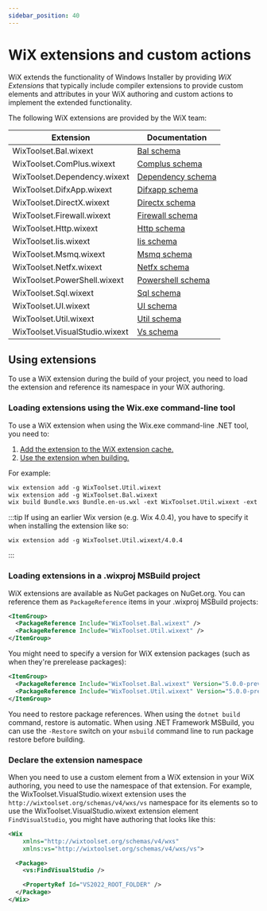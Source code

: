 ```yaml
---
sidebar_position: 40
---
```


# WiX extensions and custom actions

WiX extends the functionality of Windows Installer by providing _WiX Extensions_ that typically include compiler extensions to provide custom elements and attributes in your WiX authoring and custom actions to implement the extended functionality.

The following WiX extensions are provided by the WiX team:

| Extension | Documentation |
| --------- | ------------- |
| WixToolset.Bal.wixext | [Bal schema](../../schema/bal/index.md) |
| WixToolset.ComPlus.wixext | [Complus schema](../../schema/complus/index.md) |
| WixToolset.Dependency.wixext | [Dependency schema](../../schema/dependency/index.md) |
| WixToolset.DifxApp.wixext | [Difxapp schema](../../schema/difxapp/index.md) |
| WixToolset.DirectX.wixext | [Directx schema](../../schema/directx/index.md) |
| WixToolset.Firewall.wixext | [Firewall schema](../../schema/firewall/index.md) |
| WixToolset.Http.wixext | [Http schema](../../schema/http/index.md) |
| WixToolset.Iis.wixext | [Iis schema](../../schema/iis/index.md) |
| WixToolset.Msmq.wixext | [Msmq schema](../../schema/msmq/index.md) |
| WixToolset.Netfx.wixext | [Netfx schema](../../schema/netfx/index.md) |
| WixToolset.PowerShell.wixext | [Powershell schema](../../schema/powershell/index.md) |
| WixToolset.Sql.wixext | [Sql schema](../../schema/sql/index.md) |
| WixToolset.UI.wixext | [UI schema](../../schema/ui/index.md) |
| WixToolset.Util.wixext | [Util schema](../../schema/util/index.md) |
| WixToolset.VisualStudio.wixext | [Vs schema](../../schema/vs/index.md) |


## Using extensions

To use a WiX extension during the build of your project, you need to load the extension and reference its namespace in your WiX authoring.


### Loading extensions using the Wix.exe command-line tool

To use a WiX extension when using the Wix.exe command-line .NET tool, you need to:

1. [Add the extension to the WiX extension cache.](../wixexe.md#extensionadd)
2. [Use the extension when building.](../wixexe.md#build)

For example:

```xml
wix extension add -g WixToolset.Util.wixext
wix extension add -g WixToolset.Bal.wixext
wix build Bundle.wxs Bundle.en-us.wxl -ext WixToolset.Util.wixext -ext WixToolset.Bal.wixext
```

:::tip
If using an earlier Wix version (e.g. Wix 4.0.4), you have to specify it when installing the extension like so:

   ```
   wix extension add -g WixToolset.Util.wixext/4.0.4
   ```
:::


### Loading extensions in a .wixproj MSBuild project

WiX extensions are available as NuGet packages on NuGet.org. You can reference them as `PackageReference` items in your .wixproj MSBuild projects:

```xml
<ItemGroup>
  <PackageReference Include="WixToolset.Bal.wixext" />
  <PackageReference Include="WixToolset.Util.wixext" />
</ItemGroup>
```

You might need to specify a version for WiX extension packages (such as when they're prerelease packages):

```xml
<ItemGroup>
  <PackageReference Include="WixToolset.Bal.wixext" Version="5.0.0-preview.1" />
  <PackageReference Include="WixToolset.Util.wixext" Version="5.0.0-preview.1" />
</ItemGroup>
```

You need to restore package references. When using the `dotnet build` command, restore is automatic. When using .NET Framework MSBuild, you can use the `-Restore` switch on your `msbuild` command line to run package restore before building.


### Declare the extension namespace

When you need to use a custom element from a WiX extension in your WiX authoring, you need to use the namespace of that extension. For example, the WixToolset.VisualStudio.wixext extension uses the `http://wixtoolset.org/schemas/v4/wxs/vs` namespace for its elements so to use the WixToolset.VisualStudio.wixext extension element `FindVisualStudio`, you might have authoring that looks like this:

```xml {3,6}
<Wix
    xmlns="http://wixtoolset.org/schemas/v4/wxs"
    xmlns:vs="http://wixtoolset.org/schemas/v4/wxs/vs">

  <Package>
    <vs:FindVisualStudio />

    <PropertyRef Id="VS2022_ROOT_FOLDER" />
  </Package>
</Wix>
```
